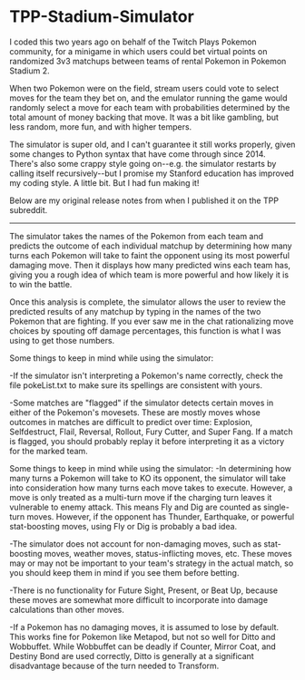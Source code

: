 # TPP-Stadium-Simulator

I coded this two years ago on behalf of the Twitch Plays Pokemon community, for a minigame in which users could bet virtual points on randomized 3v3 matchups between teams of rental Pokemon in Pokemon Stadium 2. 

When two Pokemon were on the field, stream users could vote to select moves for the team they bet on, and the emulator running the game would randomly select a move for each team with probabilities determined by the total amount of money backing that move. It was a bit like gambling, but less random, more fun, and with higher tempers.

The simulator is super old, and I can't guarantee it still works properly, given some changes to Python syntax that have come through since 2014. There's also some crappy style going on--e.g. the simulator restarts by calling itself recursively--but I promise my Stanford education has improved my coding style. A little bit. But I had fun making it!

Below are my original release notes from when I published it on the TPP subreddit.

---

The simulator takes the names of the Pokemon from each team and predicts the outcome of each individual matchup by determining how many turns each Pokemon will take to faint the opponent using its most powerful damaging move. Then it displays how many predicted wins each team has, giving you a rough idea of which team is more powerful and how likely it is to win the battle.

Once this analysis is complete, the simulator allows the user to review the predicted results of any matchup by typing in the names of the two Pokemon that are fighting. If you ever saw me in the chat rationalizing move choices by spouting off damage percentages, this function is what I was using to get those numbers.

Some things to keep in mind while using the simulator:

-If the simulator isn't interpreting a Pokemon's name correctly, check the file pokeList.txt to make sure its spellings are consistent with yours.

-Some matches are "flagged" if the simulator detects certain moves in either of the Pokemon's movesets. These are mostly moves whose outcomes in matches are difficult to predict over time: Explosion, Selfdestruct, Flail, Reversal, Rollout, Fury Cutter, and Super Fang. If a match is flagged, you should probably replay it before interpreting it as a victory for the marked team.

Some things to keep in mind while using the simulator:
-In determining how many turns a Pokemon will take to KO its opponent, the simulator will take into consideration how many turns each move takes to execute. However, a move is only treated as a multi-turn move if the charging turn leaves it vulnerable to enemy attack. This means Fly and Dig are counted as single-turn moves. However, if the opponent has Thunder, Earthquake, or powerful stat-boosting moves, using Fly or Dig is probably a bad idea.


-The simulator does not account for non-damaging moves, such as stat-boosting moves, weather moves, status-inflicting moves, etc. These moves may or may not be important to your team's strategy in the actual match, so you should keep them in mind if you see them before betting.

-There is no functionality for Future Sight, Present, or Beat Up, because these moves are somewhat more difficult to incorporate into damage calculations than other moves.

-If a Pokemon has no damaging moves, it is assumed to lose by default. This works fine for Pokemon like Metapod, but not so well for Ditto and Wobbuffet. While Wobbuffet can be deadly if Counter, Mirror Coat, and Destiny Bond are used correctly, Ditto is generally at a significant disadvantage because of the turn needed to Transform.
